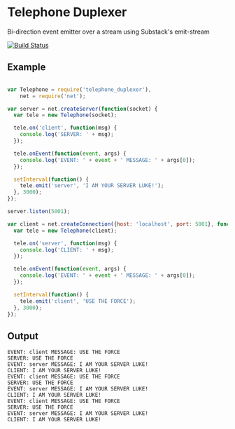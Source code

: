 Telephone Duplexer
==================

Bi-direction event emitter over a stream using Substack's emit-stream

[![Build Status](https://travis-ci.org/bthesorceror/telephone_duplexer.png?branch=master)](https://travis-ci.org/bthesorceror/telephone_duplexer)

Example
-------

```javascript

var Telephone = require('telephone_duplexer'),
    net = require('net');

var server = net.createServer(function(socket) {
  var tele = new Telephone(socket);

  tele.on('client', function(msg) {
    console.log('SERVER: ' + msg);
  });

  tele.onEvent(function(event, args) {
    console.log('EVENT: ' + event + ' MESSAGE: ' + args[0]);
  });

  setInterval(function() {
    tele.emit('server', 'I AM YOUR SERVER LUKE!');
  }, 3000);
});

server.listen(5001);

var client = net.createConnection({host: 'localhost', port: 5001}, function() {
  var tele = new Telephone(client);

  tele.on('server', function(msg) {
    console.log('CLIENT: ' + msg);
  });

  tele.onEvent(function(event, args) {
    console.log('EVENT: ' + event + ' MESSAGE: ' + args[0]);
  });

  setInterval(function() {
    tele.emit('client', 'USE THE FORCE');
  }, 3000);
});

```

Output
------

```
EVENT: client MESSAGE: USE THE FORCE
SERVER: USE THE FORCE
EVENT: server MESSAGE: I AM YOUR SERVER LUKE!
CLIENT: I AM YOUR SERVER LUKE!
EVENT: client MESSAGE: USE THE FORCE
SERVER: USE THE FORCE
EVENT: server MESSAGE: I AM YOUR SERVER LUKE!
CLIENT: I AM YOUR SERVER LUKE!
EVENT: client MESSAGE: USE THE FORCE
SERVER: USE THE FORCE
EVENT: server MESSAGE: I AM YOUR SERVER LUKE!
CLIENT: I AM YOUR SERVER LUKE!
```
